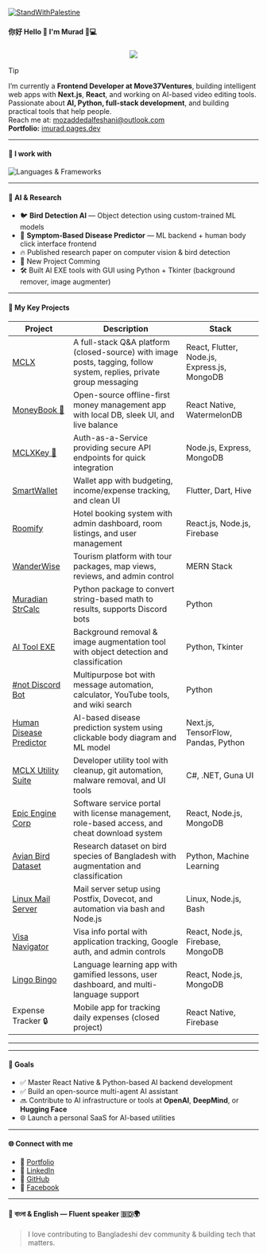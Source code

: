 [![StandWithPalestine](https://github.com/Safouene1/support-palestine-banner/blob/master/StandWithPalestine.svg)](https://github.com/Safouene1/support-palestine-banner)

#### 你好 Hello 👋 I'm Murad 🧠💻



<h3 align="center">
  <img src="https://readme-typing-svg.herokuapp.com/?font=Righteous&size=24&center=true&vCenter=true&width=700&duration=10000&height=45&lines=Never+trust+a+computer+you+can't+throw+out+a+window" />
</h3>


> [!TIP]  
> I’m currently a **Frontend Developer at Move37Ventures**, building intelligent web apps with **Next.js**, **React**, and working on AI-based video editing tools.  
> Passionate about **AI, Python, full-stack development**, and building practical tools that help people.  
> Reach me at: [mozaddedalfeshani@outlook.com](mailto:mozaddedalfeshani@outlook.com) </br>
> **Portfolio:** [imurad.pages.dev](https://imurad.pages.dev)


---

#### 🚀 I work with

![Languages & Frameworks](https://skillicons.dev/icons?i=react,nextjs,nodejs,express,flutter,tailwind,py,cpp,postgres,mongodb,prisma,firebase,docker,linux,git)


---

#### 🧠 AI & Research

- 🐦 **Bird Detection AI** — Object detection using custom-trained ML models  
- 🧠 **Symptom-Based Disease Predictor** — ML backend + human body click interface frontend  
- 🔥 Published research paper on computer vision & bird detection
- 🥼 New Project Comming
- 🛠️ Built AI EXE tools with GUI using Python + Tkinter (background remover, image augmenter)

---

#### 📱 My Key Projects

| Project | Description | Stack |
|--------|-------------|-------|
| [MCLX](https://mclx.page.dev) | A full-stack Q&A platform (closed-source) with image posts, tagging, follow system, replies, private group messaging | React, Flutter, Node.js, Express.js, MongoDB |
| [MoneyBook 💸](https://github.com/mozaddedalfeshani/moneybook) | Open-source offline-first money management app with local DB, sleek UI, and live balance | React Native, WatermelonDB |
| [MCLXKey 🔐](https://github.com/mozaddedalfeshani/mclxkey) | Auth-as-a-Service providing secure API endpoints for quick integration | Node.js, Express, MongoDB |
| [SmartWallet](https://github.com/mozaddedalfeshani/smartwallet) | Wallet app with budgeting, income/expense tracking, and clean UI | Flutter, Dart, Hive |
| [Roomify](https://github.com/mozaddedalfeshani/roomify) | Hotel booking system with admin dashboard, room listings, and user management | React.js, Node.js, Firebase |
| [WanderWise](https://github.com/mozaddedalfeshani/wanderwise) | Tourism platform with tour packages, map views, reviews, and admin control | MERN Stack |
| [Muradian StrCalc](https://pypi.org/project/muradian-strCalc/) | Python package to convert string-based math to results, supports Discord bots | Python |
| [AI Tool EXE](https://github.com/mozaddedalfeshani/mclx_ml_exe) | Background removal & image augmentation tool with object detection and classification | Python, Tkinter |
| [#not Discord Bot](https://github.com/mozaddedalfeshani/Hasnot-bot-discord-) | Multipurpose bot with message automation, calculator, YouTube tools, and wiki search | Python |
| [Human Disease Predictor](https://github.com/mozaddedalfeshani/SymptomsChecker) | AI-based disease prediction system using clickable body diagram and ML model | Next.js, TensorFlow, Pandas, Python |
| [MCLX Utility Suite](https://github.com/mozaddedalfeshani/Git-Helper) | Developer utility tool with cleanup, git automation, malware removal, and UI tools | C#, .NET, Guna UI |
| [Epic Engine Corp](https://epic-engine-8d258.web.app/) | Software service portal with license management, role-based access, and cheat download system | React, Node.js, MongoDB |
| [Avian Bird Dataset](https://data.mendeley.com/datasets/78gbtkv78v/1) | Research dataset on bird species of Bangladesh with augmentation and classification | Python, Machine Learning |
| [Linux Mail Server](https://github.com/mozaddedalfeshani/LinuxMailServer) | Mail server setup using Postfix, Dovecot, and automation via bash and Node.js | Linux, Node.js, Bash |
| [Visa Navigator](https://github.com/mozaddedalfeshani/p10-visanavigator) | Visa info portal with application tracking, Google auth, and admin controls | React, Node.js, Firebase, MongoDB |
| [Lingo Bingo](https://github.com/mozaddedalfeshani/p9-VocabularyLearning) | Language learning app with gamified lessons, user dashboard, and multi-language support | React, Node.js, MongoDB |
| Expense Tracker 🔒 | Mobile app for tracking daily expenses (closed project) | React Native, Firebase |

---

---

#### 🎯 Goals

- ✅ Master React Native & Python-based AI backend development  
- ✅ Build an open-source multi-agent AI assistant  
- 🔜 Contribute to AI infrastructure or tools at **OpenAI**, **DeepMind**, or **Hugging Face**  
- 🌐 Launch a personal SaaS for AI-based utilities

---

#### 🌐 Connect with me

- 🔗 [Portfolio](https://imurad.pages.dev)
- 💼 [LinkedIn](https://www.linkedin.com/in/mozaddedalfeshani/)
- 🐙 [GitHub](https://github.com/mozaddedalfeshani)
- 💬 [Facebook](https://facebook.com/imurad.12)

---

#### 💬 বাংলা & English — Fluent speaker 🇧🇩🌍  
> I love contributing to Bangladeshi dev community & building tech that matters.








